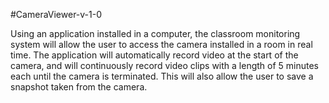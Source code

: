 #CameraViewer-v-1-0

Using an application installed in a computer, the classroom monitoring system will allow the user to access the camera installed in a room in real time. The application will automatically record video at the start of the camera, and will continuously record video clips with a length of 5 minutes each until the camera is terminated. This will also allow the user to save a snapshot taken from the camera.

